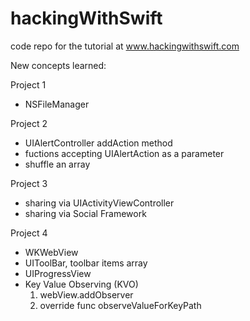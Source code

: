 # hackingWithSwift
code repo for the tutorial at www.hackingwithswift.com

New concepts learned:

Project 1
- NSFileManager

Project 2
- UIAlertController addAction method
- fuctions accepting UIAlertAction as a parameter
- shuffle an array

Project 3
- sharing via UIActivityViewController
- sharing via Social Framework

Project 4
- WKWebView
- UIToolBar, toolbar items array
- UIProgressView
- Key Value Observing (KVO)
  1. webView.addObserver
  2. override func observeValueForKeyPath
